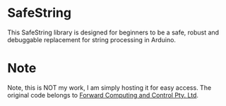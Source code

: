 # SafeString
This SafeString library is designed for beginners to be a safe, robust and debuggable replacement for string processing in Arduino.

# Note
Note, this is NOT my work, I am simply hosting it for easy access. The original code belongs to [Forward Computing and Control Pty. Ltd](https://www.forward.com.au/pfod/ArduinoProgramming/SafeString/index.html).
